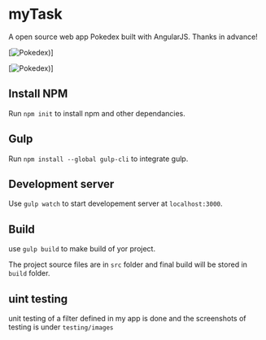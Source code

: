 # myTask

A open source web app Pokedex built with AngularJS.
Thanks in advance!

[![Pokedex](https://goo.gl/rMSytN))]

[![Pokedex](https://goo.gl/tzbU7r))]

## Install NPM

Run `npm init` to install npm and other dependancies.


## Gulp

Run `npm install --global gulp-cli` to integrate gulp.

## Development server

Use `gulp watch` to start developement server at `localhost:3000`.


## Build 

use `gulp build` to make build of yor project.

The project source files are in `src` folder and final build will be stored in `build` folder.

## uint testing

unit testing of a filter defined in my app is done and the screenshots of testing is under `testing/images`

